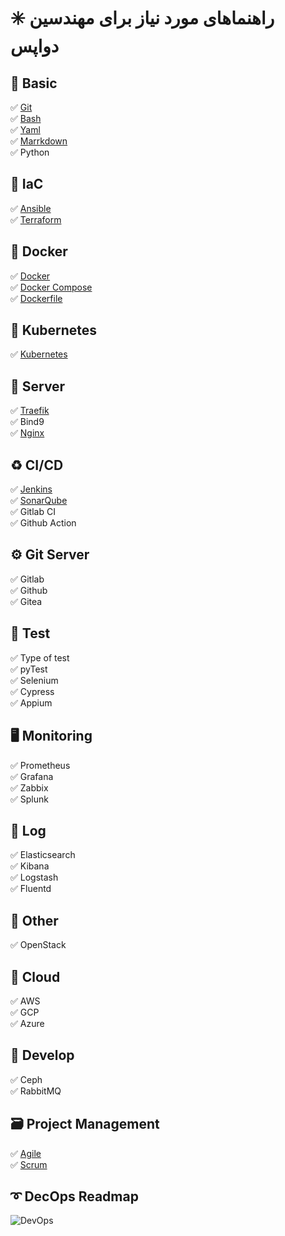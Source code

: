 # ✳️ راهنماهای مورد نیاز برای مهندسین دواپس

## 📕 Basic
✅ [Git](/cheatsheet/git.md)  
✅ [Bash](/cheatsheet/bash.md)  
✅ [Yaml](/cheatsheet/yaml.md)  
✅ [Marrkdown](/cheatsheet/marrkdown.md)  
✅ Python  

## 🤖 IaC
✅ [Ansible](/cheatsheet/ansible.md)  
✅ [Terraform](/cheatsheet/terraform.md)  

## 🐳 Docker
✅ [Docker](/cheatsheet/docker.md)  
✅ [Docker Compose](/cheatsheet/docker-compose.md)  
✅ [Dockerfile](/cheatsheet/dockerfile.md)  

## 📜 Kubernetes
✅ [Kubernetes](/cheatsheet/kubernetes.md)  

## 🚦 Server
✅ [Traefik](/cheatsheet/traefik.md)  
✅ Bind9  
✅ [Nginx](/cheatsheet/nginx.md)  

## ♻️ CI/CD
✅ [Jenkins](/cheatsheet/jenkins.md)  
✅ [SonarQube](/cheatsheet/sonarqube.md)  
✅ Gitlab CI  
✅ Github Action  

## ⚙️ Git Server
✅ Gitlab  
✅ Github  
✅ Gitea  

## 📙 Test
✅ Type of test  
✅ pyTest  
✅ Selenium  
✅ Cypress  
✅ Appium  

## 🖥️ Monitoring
✅ Prometheus  
✅ Grafana  
✅ Zabbix  
✅ Splunk  

## 📑 Log
✅ Elasticsearch  
✅ Kibana  
✅ Logstash  
✅ Fluentd  

## 📒 Other
✅ OpenStack  

## 📗 Cloud
✅ AWS  
✅ GCP  
✅ Azure  

## 📝 Develop
✅ Ceph  
✅ RabbitMQ  

## 🗃️ Project Management
✅ [Agile](agile.md)  
✅ [Scrum](scrum.md)  

## ➰ DecOps Readmap
![DevOps](roadmap.jpg)

